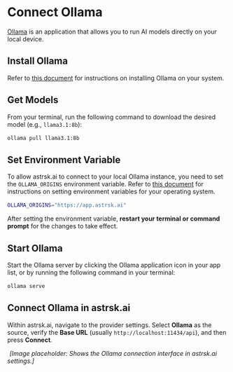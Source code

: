 # Connect Ollama

[Ollama](https://ollama.com/) is an application that allows you to run AI models directly on your local device.

## Install Ollama

Refer to [this document](https://github.com/ollama/ollama/blob/main/README.md) for instructions on installing Ollama on your system.

## Get Models

From your terminal, run the following command to download the desired model (e.g., `llama3.1:8b`):

```bash
ollama pull llama3.1:8b
```

## Set Environment Variable

To allow astrsk.ai to connect to your local Ollama instance, you need to set the `OLLAMA_ORIGINS` environment variable. Refer to [this document](https://github.com/ollama/ollama/blob/main/docs/faq.md#how-do-i-configure-ollama-server) for instructions on setting environment variables for your operating system.

```bash
OLLAMA_ORIGINS="https://app.astrsk.ai"
```

After setting the environment variable, **restart your terminal or command prompt** for the changes to take effect.

## Start Ollama

Start the Ollama server by clicking the Ollama application icon in your app list, or by running the following command in your terminal:

```bash
ollama serve
```

## Connect Ollama in astrsk.ai

Within astrsk.ai, navigate to the provider settings. Select **Ollama** as the source, verify the **Base URL** (usually `http://localhost:11434/api`), and then press **Connect**.

![Connect Ollama](./images/connect-ollama.png)
*[Image placeholder: Shows the Ollama connection interface in astrsk.ai settings.]*
